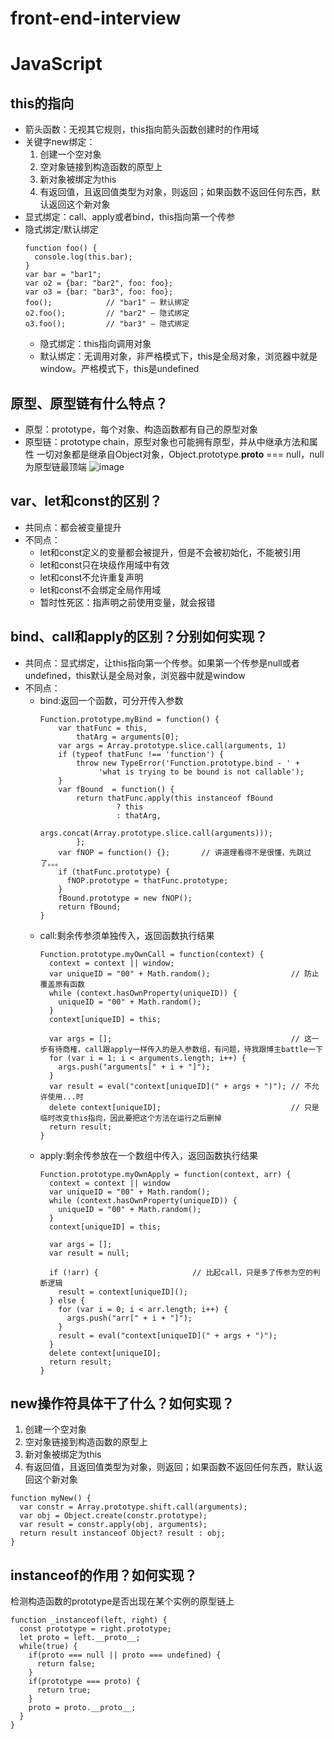 # front-end-interview

# JavaScript
## this的指向
- 箭头函数：无视其它规则，this指向箭头函数创建时的作用域
- 关键字new绑定：
  1. 创建一个空对象
  2. 空对象链接到构造函数的原型上
  3. 新对象被绑定为this
  4. 有返回值，且返回值类型为对象，则返回；如果函数不返回任何东西，默认返回这个新对象
- 显式绑定：call、apply或者bind，this指向第一个传参
- 隐式绑定/默认绑定
  ```
  function foo() { 
    console.log(this.bar); 
  } 
  var bar = "bar1"; 
  var o2 = {bar: "bar2", foo: foo}; 
  var o3 = {bar: "bar3", foo: foo}; 
  foo();            // "bar1" – 默认绑定
  o2.foo();         // "bar2" – 隐式绑定
  o3.foo();         // "bar3" – 隐式绑定
  ```
  - 隐式绑定：this指向调用对象
  - 默认绑定：无调用对象，非严格模式下，this是全局对象，浏览器中就是window。严格模式下，this是undefined
  
## 原型、原型链有什么特点？
- 原型：prototype，每个对象、构造函数都有自己的原型对象
- 原型链：prototype chain，原型对象也可能拥有原型，并从中继承方法和属性
一切对象都是继承自Object对象，Object.prototype.__proto__ === null，null为原型链最顶端
![image](https://user-images.githubusercontent.com/60378935/228116525-221853e5-f748-42f9-bdca-13ca91df1c5b.png)

## var、let和const的区别？
- 共同点：都会被变量提升
- 不同点：
  - let和const定义的变量都会被提升，但是不会被初始化，不能被引用
  - let和const只在块级作用域中有效
  - let和const不允许重复声明
  - let和const不会绑定全局作用域
  - 暂时性死区：指声明之前使用变量，就会报错

## bind、call和apply的区别？分别如何实现？
- 共同点：显式绑定，让this指向第一个传参。如果第一个传参是null或者undefined，this默认是全局对象，浏览器中就是window
- 不同点：
  - bind:返回一个函数，可分开传入参数
    ```
    Function.prototype.myBind = function() {
        var thatFunc = this, 
            thatArg = arguments[0];
        var args = Array.prototype.slice.call(arguments, 1)
        if (typeof thatFunc !== 'function') {
            throw new TypeError('Function.prototype.bind - ' +
                 'what is trying to be bound is not callable');
        }
        var fBound  = function() {
            return thatFunc.apply(this instanceof fBound
                     ? this
                     : thatArg,
                     args.concat(Array.prototype.slice.call(arguments)));
            };
        var fNOP = function() {};       // 讲道理看得不是很懂，先跳过了。。。
        if (thatFunc.prototype) {
          fNOP.prototype = thatFunc.prototype; 
        }
        fBound.prototype = new fNOP();
        return fBound;
    }
    ```
  - call:剩余传参须单独传入，返回函数执行结果
    ```
    Function.prototype.myOwnCall = function(context) {
      context = context || window;
      var uniqueID = "00" + Math.random();                  // 防止覆盖原有函数
      while (context.hasOwnProperty(uniqueID)) {
        uniqueID = "00" + Math.random();
      }
      context[uniqueID] = this;

      var args = [];                                        // 这一步有待商榷，call跟apply一样传入的是入参数组，有问题，待我跟博主battle一下
      for (var i = 1; i < arguments.length; i++) {  
        args.push("arguments[" + i + "]");
      }
      var result = eval("context[uniqueID](" + args + ")"); // 不允许使用...时
      delete context[uniqueID];                             // 只是临时改变this指向，因此要把这个方法在运行之后删掉
      return result;
    }
    ```
  - apply:剩余传参放在一个数组中传入，返回函数执行结果
    ```
    Function.prototype.myOwnApply = function(context, arr) {
      context = context || window
      var uniqueID = "00" + Math.random();
      while (context.hasOwnProperty(uniqueID)) {
        uniqueID = "00" + Math.random();
      }
      context[uniqueID] = this;

      var args = [];
      var result = null;

      if (!arr) {                     // 比起call，只是多了传参为空的判断逻辑
        result = context[uniqueID]();
      } else {
        for (var i = 0; i < arr.length; i++) { 
          args.push("arr[" + i + "]");
        }
        result = eval("context[uniqueID](" + args + ")");
      }
      delete context[uniqueID];
      return result;
    }
    ```

## new操作符具体干了什么？如何实现？
1. 创建一个空对象
2. 空对象链接到构造函数的原型上
3. 新对象被绑定为this
4. 有返回值，且返回值类型为对象，则返回；如果函数不返回任何东西，默认返回这个新对象
```
function myNew() {
  var constr = Array.prototype.shift.call(arguments);
  var obj = Object.create(constr.prototype);
  var result = constr.apply(obj, arguments);
  return result instanceof Object? result : obj;
}
```

## instanceof的作用？如何实现？
检测构造函数的prototype是否出现在某个实例的原型链上
```
function _instanceof(left, right) {
  const prototype = right.prototype;
  let proto = left.__proto__;
  while(true) {
    if(proto === null || proto === undefined) {
      return false;
    }
    if(prototype === proto) {
      return true;
    } 
    proto = proto.__proto__;
  }
}
```
